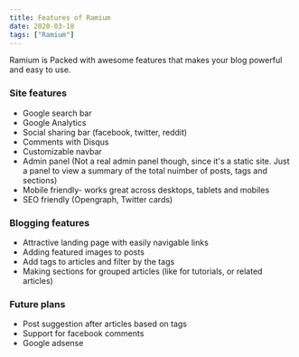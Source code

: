 ```yaml
---
title: Features of Ramium
date: 2020-03-18
tags: ["Ramium"]
---
```


Ramium is Packed with awesome features that makes your blog powerful and easy to use. 
<!--more-->

### Site features

- Google search bar
- Google Analytics
- Social sharing bar (facebook, twitter, reddit)
- Comments with Disqus
- Customizable navbar
- Admin panel (Not a real admin panel though, since it's a static site. Just a panel to view a summary of the total nuimber of posts, tags and sections)
- Mobile friendly- works great across desktops, tablets and mobiles
- SEO friendly (Opengraph, Twitter cards)

### Blogging features

- Attractive landing page with easily navigable links
- Adding featured images to posts
- Add tags to articles and filter by the tags
- Making sections for grouped articles (like for tutorials, or related articles)

### Future plans
- Post suggestion after articles based on tags
- Support for facebook comments
- Google adsense
